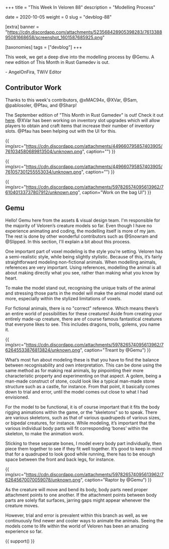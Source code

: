 +++
title = "This Week In Veloren 88"
description = "Modelling Process"

date = 2020-10-05
weight = 0
slug = "devblog-88"

[extra]
banner = "https://cdn.discordapp.com/attachments/523568428905398283/761338895081668658/screenshot_1601587685925.png"

[taxonomies]
tags = ["devblog"]
+++

This week, we get a deep dive into the modelling process by @Gemu. A new edition
of This Month in Rust Gamedev is out.

\- AngelOnFira, TWiV Editor

## Contributor Work

Thanks to this week's contributors, @xMAC94x, @XVar, @Sam, @pablosoler, @Pfau,
and @Sharp!

The September edition of "This Month in Rust Gamedev" is out! Check it out
[here](https://rust-gamedev.github.io/posts/newsletter-014/). @XVar has been
working on inventory slot upgrades which will allow players to obtain and craft
items that increase their number of inventory slots. @Pfau has been helping out
with the UI for this.

{{
  img(src="https://cdn.discordapp.com/attachments/449660795857403905/761034580689813504/unknown.png",
  caption="")
}}

{{
  img(src="https://cdn.discordapp.com/attachments/449660795857403905/761057301255553034/unknown.png",
  caption="")
}}

{{
  img(src="https://cdn.discordapp.com/attachments/597826574095613962/761040133737807912/unknown.png",
  caption="Work on the bag UI")
}}

## Gemu

Hello! Gemu here from the assets & visual design team. I'm responsible for the
majority of Veloren’s creature models so far. Even though I have no experience
animating and coding, the modelling itself is more of my jam. The rest is done
by other wonderful contributors such as @Snowram and @Slipped. In this section,
I'll explain a bit about this process.

One important part of voxel modeling is the style you’re setting. Veloren has a
semi-realistic style, while being slightly stylistic. Because of this, it’s
fairly straightforward modeling non-fictional animals. When modelling animals,
references are very important. Using references, modelling the animal is all
about making directly what you see, rather than making what you know by heart.

To make the model stand out, recognising the unique traits of the animal and
stressing those parts in the model will make the animal model stand out more,
especially within the stylized limitations of voxels.

For fictional animals, there is no "correct" reference. Which means there’s an
entire world of possibilities for these creatures! Aside from creating your
entirely made-up creature, there are of course famous fantastical creatures that
everyone likes to see. This includes dragons, trolls, golems, you name it.

{{
  img(src="https://cdn.discordapp.com/attachments/597826574095613962/762645533876813824/unknown.png",
  caption="Treant by @Gemu")
}}

What’s most fun about modeling these is that you have to find the balance
between recognisability and own interpretation. This can be done using the same
method as for making real animals, by pinpointing their more characteristic
property and experimenting on that aspect. A golem, being a man-made construct
of stone, could look like a typical man-made stone structure such as a castle,
for instance. From that point, it basically comes down to trial and error, until
the model comes out close to what I had envisioned.

For the model to be functional, it is of course important that it fits the body
rigging animations within the game, or the “skeletons” so to speak. There are
various skeletons, such as that of various quadrupeds of various sizes, or
bipedal creatures, for instance. While modeling, it’s important that the various
individual body parts will fit corresponding ‘bones’ within the skeleton, to
make the animation work.

Sticking to these separate bones, I model every body part individually, then
piece them together to see if they fit well together. It’s good to keep in mind
that for a quadruped to look good while running, there has to be enough space
between the front and back legs, for instance.

{{
  img(src="https://cdn.discordapp.com/attachments/597826574095613962/762645670070059078/unknown.png",
  caption="Raptor by @Gemu")
}}

As the creature will move and bend its body, body parts need proper attachment
points to one another. If the attachment points between body parts are solely
flat surfaces, jarring gaps might appear whenever the creature moves.

However, trial and error is prevalent within this branch as well, as we
continuously find newer and cooler ways to animate the animals. Seeing the
models come to life within the world of Veloren has been an amazing experience
so far.

{{ support() }}
